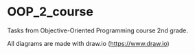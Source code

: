 # OOP_2_course
Tasks from Objective-Oriented Programming course 2nd grade.


All diagrams are made with draw.io (https://www.draw.io)
